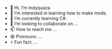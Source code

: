 - 👋 Hi, I’m Indyquaza
- 👀 I’m interested in learning how to make mods.
- 🌱 I’m currently learning C#.
- 💞️ I’m looking to collaborate on ...
- 📫 How to reach me ...
- 😄 Pronouns: ...
- ⚡ Fun fact: ...

<!---
Indyquaza135/Indyquaza135 is a ✨ special ✨ repository because its `README.md` (this file) appears on your GitHub profile.
You can click the Preview link to take a look at your changes.
--->

